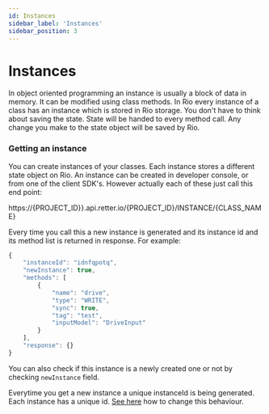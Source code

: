 ```yaml
---
id: Instances
sidebar_label: 'Instances'
sidebar_position: 3
---
```


# Instances

In object oriented programming an instance is usually a block of data in memory. It can be modified using class methods. In Rio every instance of a class has an instance which is stored in Rio storage. You don't have to think about saving the state. State will be handed to every method call. Any change you make to the state object will be saved by Rio.

### Getting an instance

You can create instances of your classes. Each instance stores a different state object on Rio. An instance can be created in developer console, or from one of the client SDK's. However actually each of these just call this end point:

https://{PROJECT_ID}}.api.retter.io/{PROJECT_ID}/INSTANCE/{CLASS_NAME}

Every time you call this a new instance is generated and its instance id and its method list is returned in response. For example:

```typescript
{
    "instanceId": "idnfqpotq",
    "newInstance": true,
    "methods": [
        {
            "name": "drive",
            "type": "WRITE",
            "sync": true,
            "tag": "test",
            "inputModel": "DriveInput"
        }
    ],
    "response": {}
}
```

You can also check if this instance is a newly created one or not by checking `newInstance` field.

Everytime you get a new instance a unique instanceId is being generated. Each instance has a unique id. 
[See here](../GetInstanceID) how to change this behaviour.



